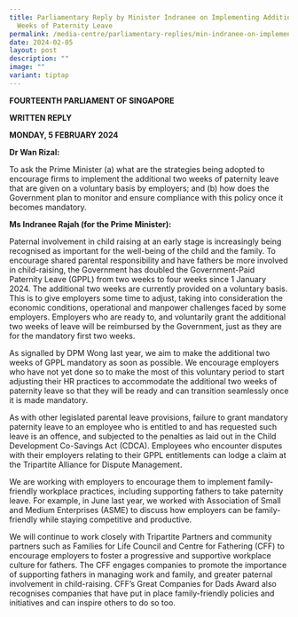 ```yaml
---
title: Parliamentary Reply by Minister Indranee on Implementing Additional Two
  Weeks of Paternity Leave
permalink: /media-centre/parliamentary-replies/min-indranee-on-implementing-two-weeks-paternity-leave/
date: 2024-02-05
layout: post
description: ""
image: ""
variant: tiptap
---
```

<p><strong>FOURTEENTH PARLIAMENT OF SINGAPORE</strong> 
</p>
<p><strong>WRITTEN REPLY</strong> 
</p>
<p><strong>MONDAY, 5 FEBRUARY 2024</strong>
</p>
<p><strong>Dr Wan Rizal:</strong>
</p>
<p>To ask the Prime Minister (a) what are the strategies being adopted to
encourage firms to implement the additional two weeks of paternity leave
that are given on a voluntary basis by employers; and (b) how does the
Government plan to monitor and ensure compliance with this policy once
it becomes mandatory.</p>
<p><strong>Ms Indranee Rajah (for the Prime Minister):</strong> 
</p>
<p>Paternal involvement in child raising at an early stage is increasingly
being recognised as important for the well-being of the child and the family.
To encourage shared parental responsibility and have fathers be more involved
in child-raising, the Government has doubled the Government-Paid Paternity
Leave (GPPL) from two weeks to four weeks since 1 January 2024. The additional
two weeks are currently provided on a voluntary basis. This is to give
employers some time to adjust, taking into consideration the economic conditions,
operational and manpower challenges faced by some employers. Employers
who are ready to, and voluntarily grant the additional two weeks of leave
will be reimbursed by the Government, just as they are for the mandatory
first two weeks.</p>
<p>As signalled by DPM Wong last year, we aim to make the additional two
weeks of GPPL mandatory as soon as possible. We encourage employers who
have not yet done so to make the most of this voluntary period to start
adjusting their HR practices to accommodate the additional two weeks of
paternity leave so that they will be ready and can transition seamlessly
once it is made mandatory.</p>
<p>As with other legislated parental leave provisions, failure to grant mandatory
paternity leave to an employee who is entitled to and has requested such
leave is an offence, and subjected to the penalties as laid out in the
Child Development Co-Savings Act (CDCA). Employees who encounter disputes
with their employers relating to their GPPL entitlements can lodge a claim
at the Tripartite Alliance for Dispute Management.</p>
<p>We are working with employers to encourage them to implement family-friendly
workplace practices, including supporting fathers to take paternity leave.
For example, in June last year, we worked with Association of Small and
Medium Enterprises (ASME) to discuss how employers can be family-friendly
while staying competitive and productive.</p>
<p>We will continue to work closely with Tripartite Partners and community
partners such as Families for Life Council and Centre for Fathering (CFF)
to encourage employers to foster a progressive and supportive workplace
culture for fathers. The CFF engages companies to promote the importance
of supporting fathers in managing work and family, and greater paternal
involvement in child-raising. CFF’s Great Companies for Dads Award also
recognises companies that have put in place family-friendly policies and
initiatives and can inspire others to do so too.</p>